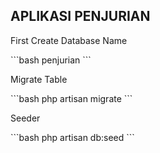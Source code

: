 ## APLIKASI PENJURIAN
<p>First Create Database Name </p>
```bash
    penjurian
```
<p>Migrate Table</p>
```bash
    php artisan migrate
```
<br>
<p>Seeder</p>
```bash
    php artisan db:seed
```
<br>